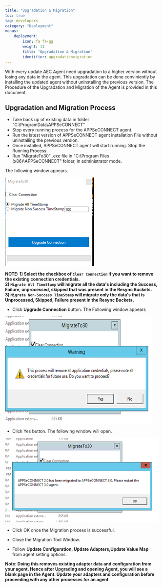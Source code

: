 ```yaml
---
title: "Upgradation & Migration"
toc: true
tag: developers
category: "Deployment"
menus:
    deployment: 
        icon: fa fa-gg
        weight: 11
        title: "Upgradation & Migration"
        identifier: upgradationmigration              
---
```


With every update AEC Agent need upgradation to a higher version without losing any data in the agent. 
This upgradation can be done conviniently by installing the updated agent without uninstalling the previous version. 
The Procedure of the Upgradation and Migration of the Agent is provided in this document.

## Upgradation and Migration Process

* Take back up of existing data in folder "C:\ProgramData\APPSeCONNECT"
* Stop every running process for the APPSeCONNECT agent.
* Run the latest version of APPSeCONNECT agent installation File without uninstalling the previous version.
* Once installed, APPSeCONNECT agent will start running. Stop the Running Process.
* Run "MigrateTo30" .exe file in "C:\Program Files (x86)\APPSeCONNECT" folder, in administrator mode. 

The following window appears.

![MIgrationTool-Snapshot](/staticfiles/deployment/media/Migration/MIgrationTool-Snapshot.png)

**NOTE: 
        1) Select the checkbox of `Clear Connection` if you want to remove the existing connection credentials.  
        2) `Migrate All TimeStamp` will migrate all the data's including the Success, Failure, unprocessed, skipped that was present
            in the Resync Buckets.  
        3) `Migrate Non-Success TimeStamp` will migrate only the data's that is Unprocessed, Skipped, Failure present in the
                Resync Buckets.**
            


* Click **Upgrade Connection** button. The Following window appears

![MIgrationTool-Window](/staticfiles/deployment/media/Migration/MIgrationTool-Window.png)

* Click Yes button. The following window will open.

![MIgration-Successful](/staticfiles/deployment/media/Migration/MIgration-Successful.png)

* Click OK once the Migration process is successful.

* Close the Migration Tool Window.

* Follow **Update Configuration, Update Adapters,Update Value Map** from agent setting options.

**Note: Doing this removes existing adapter data and configuration from your agent. Hence after Upgrading and opening Agent, you will see a blank page in the Agent.
Update your adapters and configuration before proceeding with any other processes for an agent**

